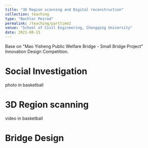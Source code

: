 ```yaml
---
title: "3D Region scanning and Digital reconstruction"
collection: teaching
type: "Bachlor Peirod"
permalink: /teaching/parttime2
venue: "School of Civil Engineering, Chongqing University"
date: 2021-08-15
---
```


Base on "Mao Yisheng Public Welfare Bridge - Small Bridge Project" Innovation Design Competition.

Social Investigation
======
photo in basketball

3D Region scanning
======
video in basketball

Bridge Design
======
